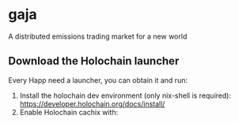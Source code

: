 
# gaja
A distributed emissions trading market for a new world

## Download the Holochain launcher

Every Happ need a launcher, you can obtain it and run:

1. Install the holochain dev environment (only nix-shell is required): https://developer.holochain.org/docs/install/
2. Enable Holochain cachix with:




































































